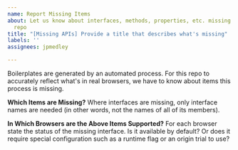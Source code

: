 ```yaml
---
name: Report Missing Items
about: Let us know about interfaces, methods, properties, etc. missing from the boilerplate
  repo
title: "[Missing APIs] Provide a title that describes what's missing"
labels: ''
assignees: jpmedley

---
```


Boilerplates are generated by an automated process. For this repo to accurately reflect what's in real browsers, we have to know about items this process is missing.

**Which Items are Missing?**
Where interfaces are missing, only interface names are needed (in other words, not the names of all of its members). 

**In Which Browsers are the Above Items Supported?**
For each browser state the status of the missing interface. Is it available by default? Or does it require special configuration such as a runtime flag or an origin trial to use?
